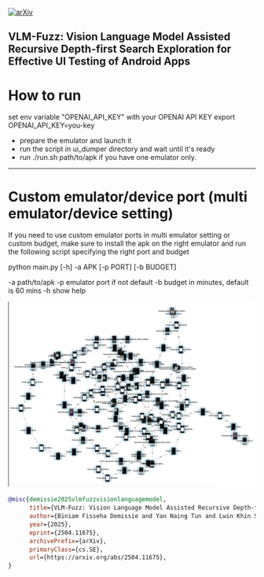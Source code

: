[![arXiv](https://img.shields.io/badge/arXiv-2504.11675-b31b1b.svg)](https://arxiv.org/abs/2504.11675) 
## VLM-Fuzz: Vision Language Model Assisted Recursive Depth-first Search Exploration for Effective UI Testing of Android Apps

# How to run

set env variable "OPENAI_API_KEY" with your OPENAI API KEY
export OPENAI_API_KEY=you-key

- prepare the emulator and launch it
- run the script in ui_dumper directory and wait until it's ready
- run ./run.sh path/to/apk  if you have one emulator only. 

----

# Custom emulator/device port (multi emulator/device setting)

If you need to use custom emulator ports in multi emulator setting or custom budget, make sure to install the apk on the right emulator and run the following script specifying the right port and budget

python main.py [-h] -a APK [-p PORT] [-b BUDGET]

-a path/to/apk
-p emulator port if not default
-b budget in minutes, default is 60 mins
-h show help

<img src="net.everythingandroid.timer_test2.png" alt="transition example">

```bibtex
@misc{demissie2025vlmfuzzvisionlanguagemodel,
      title={VLM-Fuzz: Vision Language Model Assisted Recursive Depth-first Search Exploration for Effective UI Testing of Android Apps}, 
      author={Biniam Fisseha Demissie and Yan Naing Tun and Lwin Khin Shar and Mariano Ceccato},
      year={2025},
      eprint={2504.11675},
      archivePrefix={arXiv},
      primaryClass={cs.SE},
      url={https://arxiv.org/abs/2504.11675}, 
}
```


